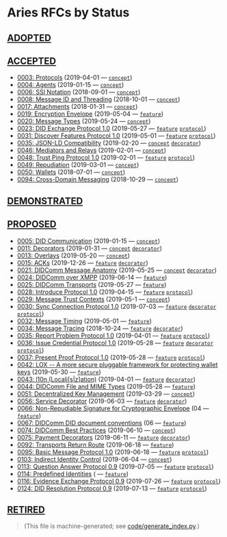 # Aries RFCs by Status

## [ADOPTED](README.md#adopted)

## [ACCEPTED](README.md#accepted)
* [0003: Protocols](concepts/0003-protocols/README.md) (2019-04-01 &mdash; [`concept`](/tags.md#concept))
* [0004: Agents](concepts/0004-agents/README.md) (2019-01-15 &mdash; [`concept`](/tags.md#concept))
* [0006: SSI Notation](concepts/0006-ssi-notation/README.md) (2018-09-01 &mdash; [`concept`](/tags.md#concept))
* [0008: Message ID and Threading](concepts/0008-message-id-and-threading/README.md) (2018-10-01 &mdash; [`concept`](/tags.md#concept))
* [0017: Attachments](concepts/0017-attachments/README.md) (2018-01-31 &mdash; [`concept`](/tags.md#concept))
* [0019: Encryption Envelope](features/0019-encryption-envelope/README.md) (2019-05-04 &mdash; [`feature`](/tags.md#feature))
* [0020: Message Types](concepts/0020-message-types/README.md) (2019-05-24 &mdash; [`concept`](/tags.md#concept))
* [0023: DID Exchange Protocol 1.0](features/0023-did-exchange/README.md) (2019-05-27 &mdash; [`feature`](/tags.md#feature) [`protocol`](/tags.md#protocol))
* [0031: Discover Features Protocol 1.0](features/0031-discover-features/README.md) (2019-05-01 &mdash; [`feature`](/tags.md#feature) [`protocol`](/tags.md#protocol))
* [0035: JSON-LD Compatibility](concepts/0047-json-ld-compatibility/README.md) (2019-02-20 &mdash; [`concept`](/tags.md#concept) [`decorator`](/tags.md#decorator))
* [0046: Mediators and Relays](concepts/0046-mediators-and-relays/README.md) (2019-02-01 &mdash; [`concept`](/tags.md#concept))
* [0048: Trust Ping Protocol 1.0](features/0048-trust-ping/README.md) (2019-02-01 &mdash; [`feature`](/tags.md#feature) [`protocol`](/tags.md#protocol))
* [0049: Repudiation](concepts/0049-repudiation/README.md) (2019-03-01 &mdash; [`concept`](/tags.md#concept))
* [0050: Wallets](concepts/0050-wallets/README.md) (2018-07-01 &mdash; [`concept`](/tags.md#concept))
* [0094: Cross-Domain Messaging](concepts/0094-cross-domain-messaging/README.md) (2018-10-29 &mdash; [`concept`](/tags.md#concept))

## [DEMONSTRATED](README.md#demonstrated)

## [PROPOSED](README.md#proposed)
* [0005: DID Communication](concepts/0005-didcomm/README.md) (2019-01-15 &mdash; [`concept`](/tags.md#concept))
* [0011: Decorators](concepts/0011-decorators/README.md) (2019-01-31 &mdash; [`concept`](/tags.md#concept) [`decorator`](/tags.md#decorator))
* [0013: Overlays](concepts/0013-overlays/README.md) (2019-05-20 &mdash; [`concept`](/tags.md#concept))
* [0015: ACKs](features/0015-acks/README.md) (2019-12-26 &mdash; [`feature`](/tags.md#feature) [`decorator`](/tags.md#decorator))
* [0021: DIDComm Message Anatomy](concepts/0021-didcomm-message-anatomy/README.md) (2019-05-25 &mdash; [`concept`](/tags.md#concept) [`decorator`](/tags.md#decorator))
* [0024: DIDComm over XMPP](features/0024-didcomm-over-xmpp/README.md) (2019-06-14 &mdash; [`feature`](/tags.md#feature))
* [0025: DIDComm Transports](features/0025-didcomm-transports/README.md) (2019-05-27 &mdash; [`feature`](/tags.md#feature))
* [0028: Introduce Protocol 1.0](features/0028-introduce/README.md) (2019-04-15 &mdash; [`feature`](/tags.md#feature) [`protocol`](/tags.md#protocol))
* [0029: Message Trust Contexts](concepts/0029-message-trust-contexts/README.md) (2019-05-1 &mdash; [`concept`](/tags.md#concept))
* [0030: Sync Connection Protocol 1.0](features/0030-sync-connection/README.md) (2019-07-03 &mdash; [`feature`](/tags.md#feature) [`decorator`](/tags.md#decorator) [`protocol`](/tags.md#protocol))
* [0032: Message Timing](features/0032-message-timing/README.md) (2019-05-01 &mdash; [`feature`](/tags.md#feature))
* [0034: Message Tracing](features/0034-message-tracing/README.md) (2018-10-24 &mdash; [`feature`](/tags.md#feature) [`decorator`](/tags.md#decorator))
* [0035: Report Problem Protocol 1.0](features/0035-report-problem/README.md) (2019-04-01 &mdash; [`feature`](/tags.md#feature) [`protocol`](/tags.md#protocol))
* [0036: Issue Credential Protocol 1.0](features/0036-issue-credential/README.md) (2019-05-28 &mdash; [`feature`](/tags.md#feature) [`decorator`](/tags.md#decorator) [`protocol`](/tags.md#protocol))
* [0037: Present Proof Protocol 1.0](features/0037-present-proof/README.md) (2019-05-28 &mdash; [`feature`](/tags.md#feature) [`protocol`](/tags.md#protocol))
* [0042: LOX -- A more secure pluggable framework for protecting wallet keys](features/0042-lox/README.md) (2019-05-30 &mdash; [`feature`](/tags.md#feature))
* [0043: l10n (Locali[s|z]ation)](features/0043-l10n/README.md) (2019-04-01 &mdash; [`feature`](/tags.md#feature) [`decorator`](/tags.md#decorator))
* [0044: DIDComm File and MIME Types](features/0044-didcomm-file-and-mime-types/README.md) (2019-05-28 &mdash; [`feature`](/tags.md#feature))
* [0051: Decentralized Key Management](concepts/0051-dkms/README.md) (2019-03-29 &mdash; [`concept`](/tags.md#concept))
* [0056: Service Decorator](features/0056-service-decorator/README.md) (2019-06-03 &mdash; [`feature`](/tags.md#feature) [`decorator`](/tags.md#decorator))
* [0066: Non-Repudiable Signature for Cryptographic Envelope](features/0066-non-repudiable-cryptographic-envelope/README.md) (04 &mdash; [`feature`](/tags.md#feature))
* [0067: DIDComm DID document conventions](features/0067-didcomm-diddoc-conventions/README.md) (06 &mdash; [`feature`](/tags.md#feature))
* [0074: DIDComm Best Practices](concepts/0074-didcomm-best-practices/README.md) (2019-06-10 &mdash; [`concept`](/tags.md#concept))
* [0075: Payment Decorators](features/0075-payment-decorators/README.md) (2019-06-11 &mdash; [`feature`](/tags.md#feature) [`decorator`](/tags.md#decorator))
* [0092: Transports Return Route](features/0092-transport-return-route/README.md) (2019-06-18 &mdash; [`feature`](/tags.md#feature))
* [0095: Basic Message Protocol 1.0](features/0095-basic-message/README.md) (2019-06-18 &mdash; [`feature`](/tags.md#feature) [`protocol`](/tags.md#protocol))
* [0103: Indirect Identity Control](concepts/0103-indirect-identity-control/README.md) (2019-06-04 &mdash; [`concept`](/tags.md#concept))
* [0113: Question Answer Protocol 0.9](features/0113-question-answer/README.md) (2019-07-05 &mdash; [`feature`](/tags.md#feature) [`protocol`](/tags.md#protocol))
* [0114: Predefined Identities](features/0114-predefined-identities/README.md) ( &mdash; [`feature`](/tags.md#feature))
* [0116: Evidence Exchange Protocol 0.9](features/0116-evidence-exchange/README.md) (2019-07-26 &mdash; [`feature`](/tags.md#feature) [`protocol`](/tags.md#protocol))
* [0124: DID Resolution Protocol 0.9](features/0124-did-resolution-protocol/README.md) (2019-07-13 &mdash; [`feature`](/tags.md#feature) [`protocol`](/tags.md#protocol))

## [RETIRED](README.md#retired)


>(This file is machine-generated; see [code/generate_index.py](code/generate_index.py).)
